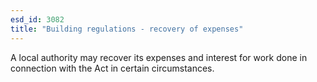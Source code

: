 ```yaml
---
esd_id: 3082
title: "Building regulations - recovery of expenses"
---
```


A local authority may recover its expenses and interest for work done in connection with the Act in certain circumstances.

